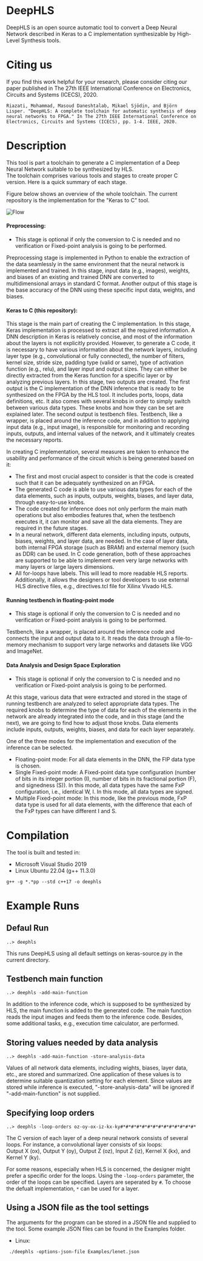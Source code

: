 
# DeepHLS
DeepHLS is an open source automatic tool to convert a Deep Neural Network described in Keras to a C implementation synthesizable by High-Level Synthesis tools. 

# Citing us
If you find this work helpful for your research, please consider citing our paper published in The 27th IEEE International Conference on Electronics, Circuits and Systems (ICECS), 2020.

```
Riazati, Mohammad, Masoud Daneshtalab, Mikael Sjödin, and Björn Lisper. "DeepHLS: A complete toolchain for automatic synthesis of deep neural networks to FPGA." In The 27th IEEE International Conference on Electronics, Circuits and Systems (ICECS), pp. 1-4. IEEE, 2020.
```

# Description
This tool is part a toolchain to generate a C implementation of a Deep Neural Network suitable to be synthesized by HLS.  
The toolchain comprises various tools and stages to create proper C version. Here is a quick summary of each stage.

Figure below shows an overview of the whole toolchain. The current repository is the implementation for the "Keras to C" tool.

![Flow](Figures/flow.jpg "Flow")

#### Preprocessing:
* This stage is optional if only the conversion to C is needed and no verification or Fixed-point 
analysis is going to be performed.

Preprocessing stage is implemented in Python to enable the extraction of the data seamlessly
in the same environment that the neural network is implemented and trained. 
In this stage, input data (e.g., images), weights, and biases of an existing and trained DNN 
are converted to multidimensional arrays in standard C format. 
Another output of this stage is the base accuracy of the
DNN using these specific input data, weights, and biases.

#### Keras to C (this repository):
This stage is the main part of creating the C implementation. 
In this stage, Keras implementation is processed to extract all the required information. 
A DNN description in Keras is relatively concise, 
and most of the information about the layers is not explicitly provided. 
However, to generate a C code, it is necessary to have various information about the network layers, 
including layer type (e.g., convolutional or fully connected), 
the number of filters, kernel size, stride size, padding type (valid or same),
type of activation function (e.g., relu), and layer input and output sizes. 
They can either be directly extracted from the Keras function for a specific layer or by analyzing previous layers. 
In this stage, two outputs are created. The first output is the C implementation of the DNN inference that is ready to be synthesized on the FPGA by the HLS tool. It includes ports, loops, data definitions, etc. It also comes with several knobs in order to simply switch between various data types. These knobs and how they can be set are explained later. The second output is testbench files. Testbench, like a wrapper, is placed around the inference code, and in addition to applying input data (e.g., input image), is responsible for monitoring and recording inputs, outputs, and internal values of the network, and it ultimately creates the necessary reports.

In creating C implementation, several measures are taken to enhance the usability and performance of the circuit which is being generated based on it:
* The first and most crucial aspect to consider is that the code is created such that 
it can be adequately synthesized on an FPGA. 
* The generated C code is able to use various data types for each of the data elements, 
such as inputs, outputs, weights, biases, and layer data, through easy-to-use knobs.
* The code created for inference does not only perform the main math operations but also embodies features that, 
when the testbench executes it, it can monitor and save all the data elements. 
They are required in the future stages. 
* In a neural network, different data elements, including inputs, outputs, biases, weights, and layer data, are needed. 
In the case of layer data, both internal FPGA storage (such as BRAM) and external memory (such as DDR) can be used. 
In C code generation, both of these approaches are supported to be able to implement 
even very large networks with many layers or large layers dimensions.
* All for-loops have labels. This will lead to more readable HLS reports. 
Additionally, it allows the designers or tool developers to use external 
HLS directive files, e.g., directives.tcl file for Xilinx Vivado HLS.

#### Running testbench in floating-point mode
* This stage is optional if only the conversion to C is needed and no verification or Fixed-point 
analysis is going to be performed.

Testbench, like a wrapper, is placed around the inference code and connects the input and output data to it. 
It reads the data through a file-to-memory mechanism to support very large networks and datasets like VGG and ImageNet.

#### Data Analysis and Design Space Exploration
* This stage is optional if only the conversion to C is needed and no verification or Fixed-point 
analysis is going to be performed.

At this stage, various data that were extracted and stored in the stage of running testbench are analyzed 
to select appropriate data types. 
The required knobs to determine the type of data for each of the elements in the network 
are already integrated into the code, and in this stage (and the next), we are going to find how to adjust those knobs.
Data elements include inputs, outputs, weights, biases, and data for each layer separately.

One of the three modes for the implementation and execution of the inference can be selected.

* Floating-point mode: For all data elements in the DNN, the FlP data type is chosen.
* Single Fixed-point mode: A Fixed-point data type configuration 
(number of bits in its integer portion (I), number of bits in its fractional portion (F), and signedness (S)). 
In this mode, all data types have the same FxP configuration, i.e., identical W, I. 
In this mode, all data types are signed. 
* Multiple Fixed-point mode: In this mode, like the previous mode, FxP data type is used for all data elements, 
with the difference that each of the FxP types can have different I and S. 

# Compilation
The tool is built and tested in:
* Microsoft Visual Studio 2019 
* Linux Ubuntu 22.04 (g++ 11.3.0)

```
g++ -g *.*pp --std c++17 -o deephls
```

# Example Runs
## Defaul Run
```
..> deephls
```
This runs DeepHLS using all default settings on keras-source.py in the current directory.

## Testbench main function
```
..> deephls -add-main-function
```
In addition to the inference code, which is supposed to be synthesized by HLS, the main function is added to the generated code. The main function reads the input images and feeds them to the inference code. Besides, some additional tasks, e.g., execution time calculator, are performed.

## Storing values needed by data analysis 
```
..> deephls -add-main-function -store-analysis-data
```
Values of all network data elements, including wights, biases, layer data, etc., are stored and summarized. One application of these values is to determine suitable quantization setting for each element. Since values are stored while inference is executed, "-store-analysis-data" will be ignored if "-add-main-function" is not supplied.

## Specifying loop orders
```
..> deephls -loop-orders oz-oy-ox-iz-kx-ky#*#*#*#*#*#*#*#*#*#*#*#*#*#*
```
The C version of each layer of a deep neural network consists of several loops. For instance, a convolutional layer consists of six loops:  
Output X (ox), Output Y (oy), Output Z (oz), Input Z (iz), Kernel X (kx), and Kernel Y (ky). 

For some reasons, especially when HLS is concerned, the designer might prefer a specific order for the loops. Using the `-loop-orders` parameter, the order of the loops can be specified. Layers are seperated by ``#``. To choose the defualt implementation, `*` can be used for a layer.

## Using a JSON file as the tool settings
The arguments for the program can be stored in a JSON file and supplied to the tool. Some example JSON files can be found in the Examples folder.
* Linux:
```
 ./deephls -options-json-file Examples/lenet.json 
```

